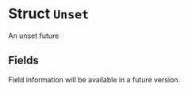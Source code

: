 # Struct `Unset`

An unset future

## Fields

Field information will be available in a future version.

